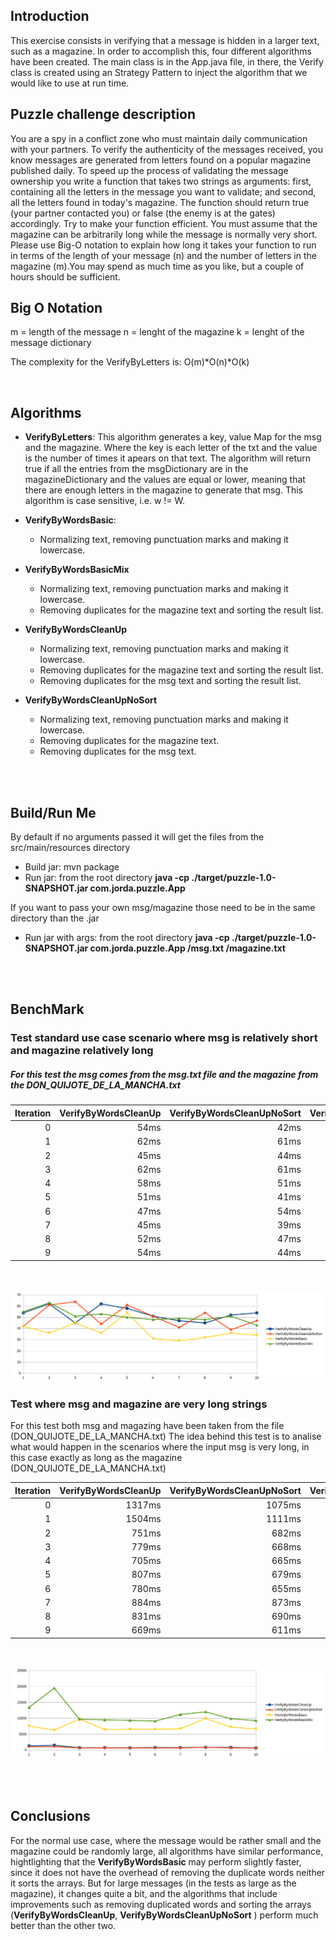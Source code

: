 
## Introduction
This exercise consists in verifying that a message is hidden in a larger text, such as a magazine. In order to accomplish this, four different algorithms have
been created. The main class is in the App.java file, in there, the Verify class is created using an Strategy Pattern to inject the algorithm that we would like to use at run time.
<br/>

## Puzzle challenge description
You are a spy in a conflict zone who must maintain daily communication with your partners. 
To verify the authenticity of the messages received, you know messages are generated from letters found on a popular magazine published daily. 
To speed up the process of validating the message ownership you write a function that takes two strings as arguments: first, containing all the
letters in the message you want to validate; and second, all the letters 
found in today's magazine.
The function should return true (your partner contacted you) or false 
(the enemy is at the gates) accordingly. 
Try to make your function efficient.  You must assume that the magazine can
be arbitrarily long while the message is normally very short.
Please use Big-O notation to explain how long it takes your function to run 
in terms of the length of your message (n) and the number of letters in the 
magazine (m).You may spend as much time as you like, but a couple of hours
should be sufficient.

## Big O Notation
m = length of the message
n = lenght of the magazine
k = lenght of the message dictionary

The complexity for the VerifyByLetters is: O(m)*O(n)*O(k)

<br/>

## Algorithms
* **VerifyByLetters**: 
    This algorithm generates a key, value Map for the msg and the magazine. Where the key is each letter of the
    txt and the value is the number of times it apears on that text.
    The algorithm will return true if all the entries from the msgDictionary are in the magazineDictionary and
    the values are equal or lower, meaning that there are enough letters in the magazine to generate that msg. 
    This algorithm is case sensitive, i.e. w != W.

* **VerifyByWordsBasic**: 
    * Normalizing text, removing punctuation marks and making it lowercase.

* **VerifyByWordsBasicMix**
    * Normalizing text, removing punctuation marks and making it lowercase.
    * Removing duplicates for the magazine text and sorting the result list.

* **VerifyByWordsCleanUp**
    * Normalizing text, removing punctuation marks and making it lowercase.
    * Removing duplicates for the magazine text and sorting the result list.
    * Removing duplicates for the msg text and sorting the result list.

* **VerifyByWordsCleanUpNoSort**
    * Normalizing text, removing punctuation marks and making it lowercase.
    * Removing duplicates for the magazine text.
    * Removing duplicates for the msg text.

<br/>
<br/>

## Build/Run Me
By default if no arguments passed it will get the files from the src/main/resources directory
* Build jar: mvn package
* Run jar: from the root directory **java -cp ./target/puzzle-1.0-SNAPSHOT.jar com.jorda.puzzle.App**

If you want to pass your own msg/magazine those need to be in the same directory than the .jar
* Run jar with args: from the root directory **java -cp ./target/puzzle-1.0-SNAPSHOT.jar com.jorda.puzzle.App /msg.txt /magazine.txt**

<br/>
<br/>


## BenchMark

### Test standard use case scenario where msg is relatively short and magazine relatively long

##### For this test the msg comes from the msg.txt file and the magazine from the DON_QUIJOTE_DE_LA_MANCHA.txt

| Iteration  | VerifyByWordsCleanUp | VerifyByWordsCleanUpNoSort | VerifyByWordsBasic | VerifyByWordsBasicMix
|------:|------:|------:|------:|------:|
| 0 | 54ms | 42ms | 42ms | 55ms |
| 1 | 62ms | 61ms | 36ms | 63ms |
| 2 | 45ms | 44ms | 45ms | 51ms |
| 3 | 62ms | 61ms | 36ms | 53ms |
| 4 | 58ms | 51ms | 54ms | 50ms |
| 5 | 51ms | 41ms | 31ms | 48ms |
| 6 | 47ms | 54ms | 29ms | 49ms |
| 7 | 45ms | 39ms | 32ms | 48ms |
| 8 | 52ms | 47ms | 36ms | 51ms |
| 9 | 54ms | 44ms | 34ms | 43ms |

<br><br>
![](normal_use.png)
<br/>

### Test where msg and magazine are very long strings

For this test both msg and magazing have been taken from the file (DON_QUIJOTE_DE_LA_MANCHA.txt) The idea behind this test is to analise what would happen in the scenarios where the input msg is very long, in this case exactly as long as the magazine (DON_QUIJOTE_DE_LA_MANCHA.txt)

| Iteration   | VerifyByWordsCleanUp | VerifyByWordsCleanUpNoSort | VerifyByWordsBasic | VerifyByWordsBasicMix
|------:|------:|------:|------:|------:|
| 0 | 1317ms | 1075ms | 7577ms | 13468ms |
| 1 | 1504ms | 1111ms | 6246ms | 19490ms |
| 2 | 751ms | 682ms | 9754ms | 9699ms |
| 3 | 779ms | 668ms | 6461ms | 9510ms |
| 4 | 705ms | 665ms | 6576ms | 9345ms |
| 5 | 807ms | 679ms | 6562ms | 9124ms |
| 6 | 780ms | 655ms | 6684ms | 11211ms |
| 7 | 884ms | 873ms | 9922ms | 12025ms |
| 8 | 831ms | 690ms | 7233ms | 9867ms |
| 9 | 669ms | 611ms | 6595ms | 9278ms |

<br/>

![](large_use.png)

<br/>
<br/>

## Conclusions
For the normal use case, where the message would be rather small and the magazine could be randomly large, all algorithms have similar performance, hightlighting that the **VerifyByWordsBasic** may perform slightly faster, since it does not have the overhead of removing the duplicate words neither it sorts the arrays.
But for large messages (in the tests as large as the magazine), it changes quite a bit, and the algorithms that include improvements such as
removing duplicated words and sorting the arrays (**VerifyByWordsCleanUp**, **VerifyByWordsCleanUpNoSort** ) perform much better than the other two.

